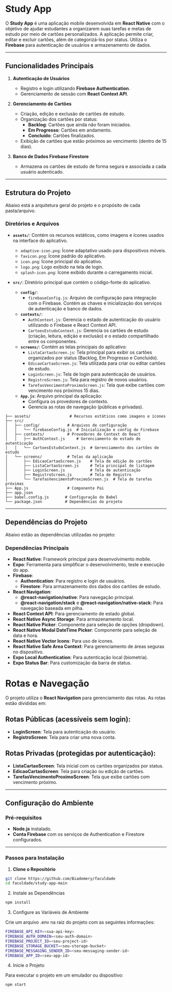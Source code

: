 # Study App

O **Study App** é uma aplicação mobile desenvolvida em **React Native** com o objetivo de ajudar estudantes a organizarem suas tarefas e metas de estudo por meio de cartões personalizados. A aplicação permite criar, editar e excluir cartões, além de categorizá-los por status. Utiliza o **Firebase** para autenticação de usuários e armazenamento de dados.

---

## Funcionalidades Principais

1. **Autenticação de Usuários**
   - Registro e login utilizando **Firebase Authentication**.
   - Gerenciamento de sessão com **React Context API**.

2. **Gerenciamento de Cartões**
   - Criação, edição e exclusão de cartões de estudo.
   - Organização dos cartões por status:
     - **Backlog**: Cartões que ainda não foram iniciados.
     - **Em Progresso**: Cartões em andamento.
     - **Concluído**: Cartões finalizados.
   - Exibição de cartões que estão próximos ao vencimento (dentro de 15 dias).

3. **Banco de Dados Firebase Firestore**
   - Armazena os cartões de estudo de forma segura e associada a cada usuário autenticado.

---

## Estrutura do Projeto

Abaixo está a arquitetura geral do projeto e o propósito de cada pasta/arquivo.

### Diretórios e Arquivos

- **`assets/`**:
  Contém os recursos estáticos, como imagens e ícones usados na interface do aplicativo.
  - `adaptive-icon.png`: Ícone adaptativo usado para dispositivos móveis.
  - `favicon.png`: Ícone padrão do aplicativo.
  - `icon.png`: Ícone principal do aplicativo.
  - `logo.png`: Logo exibido na tela de login.
  - `splash-icon.png`: Ícone exibido durante o carregamento inicial.

- **`src/`**:
  Diretório principal que contém o código-fonte do aplicativo.
  - **`config/`**:
    - `firebaseConfig.js`: Arquivo de configuração para integração com o Firebase. Contém as chaves e inicialização dos serviços de autenticação e banco de dados.
  - **`contexts/`**:
    - `AuthContext.js`: Gerencia o estado de autenticação do usuário utilizando o Firebase e React Context API.
    - `CartoesEstudoContext.js`: Gerencia os cartões de estudo (criação, leitura, edição e exclusão) e o estado compartilhado entre os componentes.
  - **`screens/`**:
    Contém as telas principais do aplicativo:
    - `ListaCartaoScreen.js`: Tela principal para exibir os cartões organizados por status (Backlog, Em Progresso e Concluído).
    - `EdicaoCartaoScreen.js`: Tela utilizada para criar ou editar cartões de estudo.
    - `LoginScreen.js`: Tela de login para autenticação de usuários.
    - `RegistroScreen.js`: Tela para registro de novos usuários.
    - `TarefasVencimentoProximoScreen.js`: Tela que exibe cartões com vencimento nos próximos 15 dias.
  - **`App.js`**:
    Arquivo principal da aplicação:
    - Configura os provedores de contexto.
    - Gerencia as rotas de navegação (públicas e privadas).
   
    
```
├── assets/                 # Recursos estáticos como imagens e ícones
├── src/
│   ├── config/            # Arquivos de configuração
│   │   └── firebaseConfig.js  # Inicialização e config do Firebase
│   ├── contexts/          # Provedores de Context do React
│   │   ├── AuthContext.js     # Gerenciamento do estado de autenticação
│   │   └── CartoesEstudoContext.js  # Gerenciamento dos cartões de estudo
│   └── screens/           # Telas da aplicação
│       ├── EdicaoCartaoScreen.js    # Tela de edição de cartões
│       ├── ListaCartaoScreen.js     # Tela principal de listagem
│       ├── LoginScreen.js           # Tela de autenticação
│       ├── RegistroScreen.js        # Tela de Registro
│       └── TarefasVencimentoProximoScreen.js  # Tela de tarefas próximas
├── App.js                 # Componente Pai
├── app.json             
├── babel.config.js       # Configuração do Babel
└── package.json          # Dependências do projeto
```

---

## Dependências do Projeto

Abaixo estão as dependências utilizadas no projeto:

### Dependências Principais

- **React Native**: Framework principal para desenvolvimento mobile.
- **Expo**: Ferramenta para simplificar o desenvolvimento, teste e execução do app.
- **Firebase**:
  - **Authentication**: Para registro e login de usuários.
  - **Firestore**: Para armazenamento dos dados dos cartões de estudo.
- **React Navigation**:
  - **@react-navigation/native**: Para navegação principal.
  - **@react-navigation/stack** e **@react-navigation/native-stack**: Para navegação baseada em pilha.
- **React Context API**: Para gerenciamento de estado global.
- **React Native Async Storage**: Para armazenamento local.
- **React Native Picker**: Componente para seleção de opções (dropdown).
- **React Native Modal DateTime Picker**: Componente para seleção de data e hora.
- **React Native Vector Icons**: Para uso de ícones.
- **React Native Safe Area Context**: Para gerenciamento de áreas seguras no dispositivo.
- **Expo Local Authentication**: Para autenticação local (biometria).
- **Expo Status Bar**: Para customização da barra de status.

# Rotas e Navegação

O projeto utiliza o **React Navigation** para gerenciamento das rotas. As rotas estão divididas em:

## Rotas Públicas (acessíveis sem login):

- **LoginScreen**: Tela para autenticação do usuário.
- **RegistroScreen**: Tela para criar uma nova conta.

## Rotas Privadas (protegidas por autenticação):

- **ListaCartaoScreen**: Tela inicial com os cartões organizados por status.
- **EdicaoCartaoScreen**: Tela para criação ou edição de cartões.
- **TarefasVencimentoProximoScreen**: Tela que exibe cartões com vencimento próximo.

---

## Configuração do Ambiente

### Pré-requisitos

- **Node.js** instalado.
- **Conta Firebase** com os serviços de Authentication e Firestore configurados.

---

### Passos para Instalação

1. **Clone o Repositório**

```bash
git clone https://github.com/Biademery/faculdade
cd faculdade/study-app-main
```

2. Instale as Dependências

```bash
npm install
```

3. Configure as Variáveis de Ambiente

Crie um arquivo .env na raiz do projeto com as seguintes informações:

```bash
FIREBASE_API_KEY=<sua-api-key>
FIREBASE_AUTH_DOMAIN=<seu-auth-domain>
FIREBASE_PROJECT_ID=<seu-project-id>
FIREBASE_STORAGE_BUCKET=<seu-storage-bucket>
FIREBASE_MESSAGING_SENDER_ID=<seu-messaging-sender-id>
FIREBASE_APP_ID=<seu-app-id>
```
4. Inicie o Projeto

Para executar o projeto em um emulador ou dispositivo:

```bash
npm start
```
